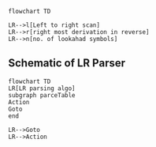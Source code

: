 ```mermaid
flowchart TD

LR-->l[Left to right scan]
LR-->r[right most derivation in reverse]
LR-->n[no. of lookahad symbols]
```

## Schematic of LR Parser
```mermaid
flowchart TD
LR[LR parsing algo]
subgraph parceTable
Action
Goto
end

LR-->Goto
LR-->Action
```
